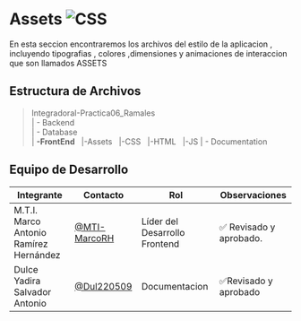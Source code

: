 # Assets ![CSS](https://img.shields.io/badge/CSS-239120?&style=for-the-badge&logo=css3&logoColor=white)


 En esta seccion encontraremos los archivos del estilo de la aplicacion , incluyendo tipografias , colores ,dimensiones y animaciones de interaccion que son llamados ASSETS
## Estructura de Archivos

>IntegradoraI-Practica06_Ramales<br>
>| - Backend <br>
>| - Database<br>
>| **-FrontEnd**
>&nbsp;&nbsp;|-Assets
>&nbsp;&nbsp;|-CSS
>&nbsp;&nbsp;|-HTML
>&nbsp;&nbsp;|-JS
>| - Documentation<br>


## Equipo de Desarrollo

|Integrante|Contacto|Rol|Observaciones|
|------------|--------|---|---|
|M.T.I. Marco Antonio Ramírez Hernández|[@MTI-MarcoRH](https://github.com/MTI-MarcoRH)|Líder del  Desarrollo Frontend |✅ Revisado y aprobado.|
|Dulce Yadira Salvador Antonio|[@Dul220509](https://github.com/Dul220509)|Documentacion|✅Revisado y aprobado|
